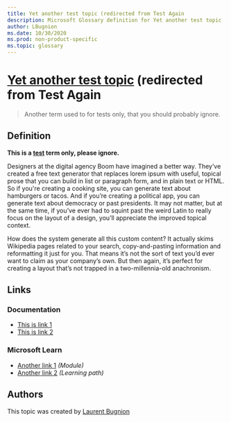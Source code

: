 ```yaml
---
title: Yet another test topic (redirected from Test Again
description: Microsoft Glossary definition for Yet another test topic
author: LBugnion
ms.date: 10/30/2020
ms.prod: non-product-specific
ms.topic: glossary
---
```


# [Yet another test topic](/glossary/topic/another-test/test-again) (redirected from Test Again

> Another term used to for tests only, that you should probably ignore.

## Definition

**This is a [test](/glossary/topic/test) term only, please ignore.**

Designers at the digital agency Boom have imagined a better way. They’ve created a free text generator that replaces lorem ipsum with useful, topical prose that you can build in list or paragraph form, and in plain text or HTML. So if you're creating a cooking site, you can generate text about hamburgers or tacos. And if you’re creating a political app, you can generate text about democracy or past presidents. It may not matter, but at the same time, if you’ve ever had to squint past the weird Latin to really focus on the layout of a design, you’ll appreciate the improved topical context.

How does the system generate all this custom content? It actually skims Wikipedia pages related to your search, copy-and-pasting information and reformatting it just for you. That means it’s not the sort of text you’d ever want to claim as your company’s own. But then again, it’s perfect for creating a layout that’s not trapped in a two-millennia-old anachronism.

## Links

### Documentation

- [This is link 1](http://gslb.ch)
- [This is link 2](http://gslb.ch)

### Microsoft Learn

- [Another link 1](http://gslb.ch) *(Module)*
- [Another link 2](http://gslb.ch) *(Learning path)*

## Authors

This topic was created by [Laurent Bugnion](http://twitter.com/@LBugnion)
